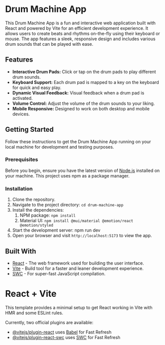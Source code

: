 # Drum Machine App

This Drum Machine App is a fun and interactive web application built with React and powered by Vite for an efficient development experience. It allows users to create beats and rhythms on-the-fly using their keyboard or mouse. The app features a sleek, responsive design and includes various drum sounds that can be played with ease.

## Features

- **Interactive Drum Pads:** Click or tap on the drum pads to play different drum sounds.
- **Keyboard Support:** Each drum pad is mapped to a key on the keyboard for quick and easy play.
- **Dynamic Visual Feedback:** Visual feedback when a drum pad is activated.
- **Volume Control:** Adjust the volume of the drum sounds to your liking.
- **Mobile Responsive:** Designed to work on both desktop and mobile devices.

## Getting Started

Follow these instructions to get the Drum Machine App running on your local machine for development and testing purposes.

### Prerequisites

Before you begin, ensure you have the latest version of [Node.js](https://nodejs.org/) installed on your machine. This project uses npm as a package manager.

### Installation

1. Clone the repository.
1. Navigate to the project directory: 
```cd drum-machine-app```
1. Install the dependencies:
    1. NPM package: ```npm install```
    1. Material UI: ```npm install @mui/material @emotion/react @emotion/styled```
1. Start the development server: npm run dev
1. Open your browser and visit `http://localhost:5173` to view the app.

## Built With

- [React](https://reactjs.org/) - The web framework used for building the user interface.
- [Vite](https://vitejs.dev/) - Build tool for a faster and leaner development experience.
- [SWC](https://swc.rs/) - For super-fast JavaScript compilation.

# React + Vite

This template provides a minimal setup to get React working in Vite with HMR and some ESLint rules.

Currently, two official plugins are available:

- [@vitejs/plugin-react](https://github.com/vitejs/vite-plugin-react/blob/main/packages/plugin-react/README.md) uses [Babel](https://babeljs.io/) for Fast Refresh
- [@vitejs/plugin-react-swc](https://github.com/vitejs/vite-plugin-react-swc) uses [SWC](https://swc.rs/) for Fast Refresh